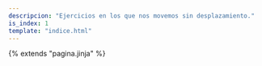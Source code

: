 ```yaml
---
descripcion: "Ejercicios en los que nos movemos sin desplazamiento."
is_index: 1
template: "indice.html"
---
```

{% extends "pagina.jinja" %}
